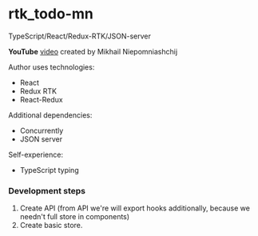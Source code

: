 # rtk_todo-mn
TypeScript/React/Redux-RTK/JSON-server

**YouTube** [video](https://www.youtube.com/watch?v=uSwe-5dPrV8&ab_channel=%D0%9C%D0%B8%D1%85%D0%B0%D0%B8%D0%BB%D0%9D%D0%B5%D0%BF%D0%BE%D0%BC%D0%BD%D1%8F%D1%89%D0%B8%D0%B9)
created by Mikhail Niepomniashchij

Author uses technologies:
- React
- Redux RTK
- React-Redux

Additional dependencies:
- Concurrently
- JSON server

Self-experience:
- TypeScript typing

### Development steps
1. Create API (from API we're will export
   hooks additionally, because we needn't full store
   in components)
2. Create basic store.